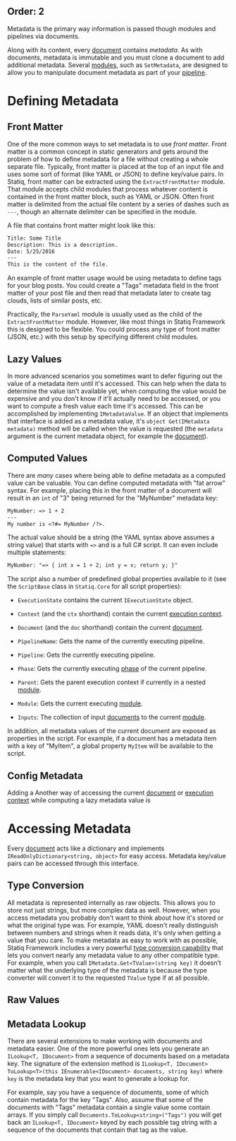 Order: 2
---
Metadata is the primary way information is passed though modules and pipelines via documents.

Along with its content, every [document](/framework/concepts/documents) contains *metadata*. As with documents, metadata is immutable and you must clone a document to add additional metadata. Several [modules](/framework/concepts/modules), such as `SetMetadata`, are designed to allow you to manipulate document metadata as part of your [pipeline](/framework/concepts/pipelines).

# Defining Metadata

## Front Matter

One of the more common ways to set metadata is to use *front matter*. Front matter is a common concept in static generators and gets around the problem of how to define metadata for a file without creating a whole separate file. Typically, front matter is placed at the top of an input file and uses some sort of format (like YAML or JSON) to define key/value pairs. In Statiq, front matter can be extracted using the `ExtractFrontMatter` module. That module accepts child modules that process whatever content is contained in the front matter block, such as YAML or JSON. Often front matter is delimited from the actual file content by a series of dashes such as `---`, though an alternate delimiter can be specified in the module.

A file that contains front matter might look like this:

``` txt
Title: Some Title
Description: This is a description.
Date: 5/25/2016
---
This is the content of the file.
```

An example of front matter usage would be using metadata to define tags for your blog posts. You could create a "Tags" metadata field in the front matter of your post file and then read that metadata later to create tag clouds, lists of similar posts, etc.

Practically, the `ParseYaml` module is usually used as the child of the `ExtractFrontMatter` module. However, like most things in Statiq Framework this is designed to be flexible. You could process any type of front matter (JSON, etc.) with this setup by specifying different child modules.

## Lazy Values

In more advanced scenarios you sometimes want to defer figuring out the value of a metadata item until it's accessed. This can help when the data to determine the value isn't available yet, when computing the value would be expensive and you don't know if it'll actually need to be accessed, or you want to compute a fresh value each time it's accessed. This can be accomplished by implementing `IMetadataValue`. If an object that implements that interface is added as a metadata value, it's `object Get(IMetadata metadata)` method will be called when the value is requested (the `metadata` argument is the current metadata object, for example the [document](/framework/concepts/documents)).

## Computed Values

There are _many_ cases where being able to define metadata as a computed value can be valuable. You can define computed metadata with "fat arrow" syntax. For example, placing this in the front matter of a document will result in an `int` of "3" being returned for the "MyNumber" metadata key:

```txt
MyNumber: => 1 + 2
---
My number is <?#= MyNumber /?>.
```

The actual value should be a string (the YAML syntax above assumes a string value) that starts with `=>` and is a full C# script. It can even include multiple statements:

```txt
MyNumber: "=> { int x = 1 + 2; int y = x; return y; }"
```

The script also a number of predefined global properties available to it (see the `ScriptBase` class in `Statiq.Core` for all script properties):

- `ExecutionState` contains the current `IExecutionState` object.

- `Context` (and the `ctx` shorthand) contain the current [execution context](/framework/concepts/execution#execution-context).

- `Document` (and the `doc` shorthand) contain the current [document](/framework/concepts/documents).

- `PipelineName`: Gets the name of the currently executing pipeline.

- `Pipeline`: Gets the currently executing pipeline.

- `Phase`: Gets the currently executing [phase](/framework/concepts/pipelines#phases) of the current pipeline.

- `Parent`: Gets the parent execution context if currently in a nested [module](/framework/concepts/modules).

- `Module`: Gets the current executing [module](/framework/concepts/modules).

- `Inputs`: The collection of input [documents](/framework/concepts/documents) to the current [module](/framework/concepts/modules).

In addition, all metadata values of the current document are exposed as properties in the script. For example, if a document has a metadata item with a key of "MyItem", a global property `MyItem` will be available to the script.

## Config Metadata

Adding a Another way of accessing the current [document](/framework/concepts/documents) or [execution context](/framework/concepts/execution#execution-context) while computing a lazy metadata value is 

# Accessing Metadata

Every [document](/framework/concepts/documents) acts like a dictionary and implements `IReadOnlyDictionary<string, object>` for easy access. Metadata key/value pairs can be accessed through this interface.

## Type Conversion 

All metadata is represented internally as raw objects. This allows you to store not just strings, but more complex data as well. However, when you access metadata you probably don't want to think about how it's stored or what the original type was. For example, YAML doesn't really distinguish between numbers and strings when it reads data, it's only when getting a value that you care. To make metadata as easy to work with as possible, Statiq Framework includes a very powerful [type conversion capability](/framework/usage/type-conversion) that lets you convert nearly any metadata value to any other compatible type. For example, when you call `IMetadata.Get<TValue>(string key)` it doesn’t matter what the underlying type of the metadata is because the type converter will convert it to the requested `TValue` type if at all possible.

## Raw Values

## Metadata Lookup

There are several extensions to make working with documents and metadata easier. One of the more powerful ones lets you generate an `ILookup<T, IDocument>` from a sequence of documents based on a metadata key. The signature of the extension method is `ILookup<T, IDocument> ToLookup<T>(this IEnumerable<IDocument> documents, string key)` where `key` is the metadata key that you want to generate a lookup for.

For example, say you have a sequence of documents, some of which contain metadata for the key "Tags". Also, assume that some of the documents with "Tags" metadata contain a single value some contain arrays. If you simply call `Documents.ToLookup<string>("Tags")` you will get back an `ILookup<T, IDocument>` keyed by each possible tag string with a sequence of the documents that contain that tag as the value.
